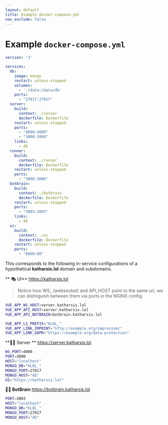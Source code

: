 ```yaml
---
layout: default
title: Example docker-compose.yml
nav_exclude: false
---
```


# Example `docker-compose.yml`


``` yaml
version: '3'

services:
  db:
    image: mongo
    restart: unless-stopped
    volumes:
      - './data:/data/db'
    ports:
      - "27017:27017"
  server:
    build:
      context: ./server
      dockerfile: Dockerfile
    restart: unless-stopped
    ports:
      - "4000:4000"
      - "3000:3000"
    links:
      - db
  runner:
    build:
      context: ./runner
      dockerfile: Dockerfile
    restart: unless-stopped
    ports:
      - "3006:3006"
  botbrain:
    build:
      context: ./botbrain
      dockerfile: Dockerfile
    restart: unless-stopped
    ports:
      - "3003:3003"
    links:
      - db
  ui:
    build:
      context: ./ui
      dockerfile: Dockerfile
    restart: unless-stopped
    ports:
      - "8080:80"
```

This corresponds to the following in-service configurations of a hypothetical **katharsis.lol** domain and subdomains.


** 🎭 UI** https://katharsis.lol

> Notice how WS_ (websocket) and API_HOST point to the same uri, we can distinguish between them via ports in the NGINX config.

``` bash
VUE_APP_WS_HOST=server.katharsis.lol
VUE_APP_API_HOST=server.katharsis.lol
VUE_APP_API_BOTBRAIN=botbrain.katharsis.lol

VUE_APP_LS_PREFIX="KLOL_"
VUE_APP_LINK_IMPRINT="http://example.org/impressum/"
VUE_APP_LINK_GDPR="https://example.org/data-protection"

```

**💁🏼 Server ** https://server.katharsis.lol

``` bash
WS_PORT=4000
PORT=3000
HOST="localhost"
MONGO_DB="KLOL_"
MONGO_PORT=27017
MONGO_HOST="db"
UI="https://katharsis.lol"
```

**🤖🧠 BotBrain** https://botbrain.katharsis.lol

``` bash
PORT=3003
HOST="localhost"
MONGO_DB="KLOL_"
MONGO_PORT=27017
MONGO_HOST="db"
```
